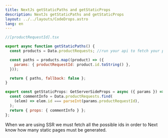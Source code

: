 ```yaml
---
title: NextJs getStaticPaths and getStaticProps
description: NextJs getStaticPaths and getStaticProps
layout: ../../layouts/CodeDrops.astro
lang: en
---
```


```jsx
//[productRequestId].tsx

export async function getStaticPaths() {
  const products = Data.productRequests; //run your api to fetch your products

  const paths = products.map((product) => ({
    params: { productRequestId: product.id.toString() },
  }));

  return { paths, fallback: false };
}

export const getStaticProps: GetServerSideProps = async ({ params }) => {
  const commentInfo = Data.productRequests.find(
    (elem) => elem.id === parseInt(params.productRequestId),
  );
  return { props: { commentInfo } };
};
```

When we are using SSR we must fetch all the possible ids in order to Next know how many static pages must be generated.
